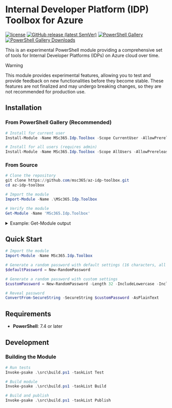# Internal Developer Platform (IDP) Toolbox for Azure

[![license](https://img.shields.io/badge/License-MIT-purple.svg)](LICENSE)
[![GitHub release (latest SemVer)](https://img.shields.io/github/v/release/msc365/az-idp-toolbox?style=flat&logo=github)](https://github.com/msc365/az-idp-toolbox/releases/latest)
[![PowerShell Gallery](https://img.shields.io/powershellgallery/v/MSc365.Idp.Toolbox.svg)](https://www.powershellgallery.com/packages/MSc365.Idp.Toolbox)
[![PowerShell Gallery Downloads](https://img.shields.io/powershellgallery/dt/MSc365.Idp.Toolbox.svg)](https://www.powershellgallery.com/packages/MSc365.Idp.Toolbox)

This is an experimental PowerShell module providing a comprehensive set of tools for Internal Developer Platforms (IDPs) on Azure cloud over time.

> [!WARNING]
> This module provides experimental features, allowing you to test and provide feedback on new functionalities before they become stable. These features are not finalized and may undergo breaking changes, so they are not recommended for production use.

## Installation

### From PowerShell Gallery (Recommended)

```powershell
# Install for current user
Install-Module -Name MSc365.Idp.Toolbox -Scope CurrentUser -AllowPrerelease -Force

# Install for all users (requires admin)
Install-Module -Name MSc365.Idp.Toolbox -Scope AllUsers -AllowPrerelease -Force
```

### From Source

```powershell
# Clone the repository
git clone https://github.com/msc365/az-idp-toolbox.git
cd az-idp-toolbox

# Import the module
Import-Module -Name .\MSc365.Idp.Toolbox

# Verify the module
Get-Module -Name 'MSc365.Idp.Toolbox'
```

<details>
<summary>Example: Get-Module output</summary>

```text
ModuleType Version    PreRelease Name                ExportedCommands
---------- -------    ---------- ----                ----------------
Script     0.1.0                 MSc365.Idp.Toolbox  New-RandomPassword
```
</details>

## Quick Start

```powershell
# Import the module
Import-Module -Name MSc365.Idp.Toolbox

# Generate a random password with default settings (16 characters, all character types)
$defaultPassword = New-RandomPassword

# Generate a random password with custom settings
$customPassword = New-RandomPassword -Length 32 -IncludeLowercase -IncludeUppercase -IncludeNumeric

# Reveal password
ConvertFrom-SecureString -SecureString $customPassword -AsPlainText
```

## Requirements

- **PowerShell**: 7.4 or later

## Development

### Building the Module

```powershell
# Run tests
Invoke-psake .\src\build.ps1 -taskList Test

# Build module
Invoke-psake .\src\build.ps1 -taskList Build

# Build and publish
Invoke-psake .\src\build.ps1 -taskList Publish
```

